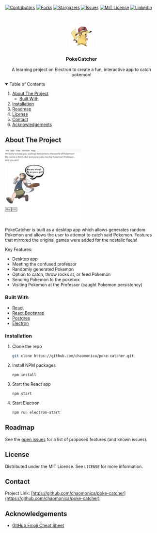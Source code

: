 [![Contributors][contributors-shield]][contributors-url]
[![Forks][forks-shield]][forks-url]
[![Stargazers][stars-shield]][stars-url]
[![Issues][issues-shield]][issues-url]
[![MIT License][license-shield]][license-url]
[![LinkedIn][linkedin-shield]][linkedin-url]

<!-- PROJECT LOGO -->
<br />
<p align="center">
  <a href="https://github.com/chaomonica/poke-catcher">
    <img src="dist/pikachu.png" alt="Logo" width="80" height="80">
  </a>

  <h3 align="center">PokeCatcher</h3>

  <p align="center">
    A learning project on Electron to create a fun, interactive app to catch pokemon!
</p>

<!-- TABLE OF CONTENTS -->
<details open="open">
  <summary>Table of Contents</summary>
  <ol>
    <li>
      <a href="#about-the-project">About The Project</a>
      <ul>
        <li><a href="#built-with">Built With</a></li>
      </ul>
    </li>
    <li><a href="#installation">Installation</a></li>
     <li><a href="#roadmap">Roadmap</a></li>
    <li><a href="#license">License</a></li>
    <li><a href="#contact">Contact</a></li>
    <li><a href="#acknowledgements">Acknowledgements</a></li>
  </ol>
</details>

<!-- ABOUT THE PROJECT -->

## About The Project

<img src="src/pokeCatcherDemo.gif" alt="Logo" width="50%" >

PokeCatcher is built as a desktop app which allows generates random Pokemon and allows the user to attempt to catch said Pokemon. Features that mirrored the original games were added for the nostalic feels!

Key Features:

- Desktop app
- Meeting the confused professor
- Randomly generated Pokemon
- Option to catch, throw rocks at, or feed Pokemon
- Sending Pokemon to the pokebox
- Visiting Pokemon at the Professor (caught Pokemon persistency)

### Built With

- [React](https://reactjs.org/)
- [React Bootstrap](https://react-bootstrap.github.io/)
- [Postgres](https://www.postgresql.org/)
- [Electron](https://www.electronjs.org/)

### Installation

1. Clone the repo
   ```sh
   git clone https://github.com/chaomonica/poke-catcher.git
   ```
2. Install NPM packages
   ```sh
   npm install
   ```
3. Start the React app
   ```sh
   npm start
   ```
4. Start Electron
   ```sh
   npm run electron-start
   ```

<!-- ROADMAP -->

## Roadmap

See the [open issues](https://github.com/othneildrew/Best-README-Template/issues) for a list of proposed features (and known issues).

<!-- LICENSE -->

## License

Distributed under the MIT License. See `LICENSE` for more information.

<!-- CONTACT -->

## Contact

Project Link: [https://github.com/chaomonica/poke-catcher](https://github.com/chaomonica/poke-catcher)

<!-- ACKNOWLEDGEMENTS -->

## Acknowledgements

- [GitHub Emoji Cheat Sheet](https://www.webpagefx.com/tools/emoji-cheat-sheet)

<!-- MARKDOWN LINKS & IMAGES -->
<!-- https://www.markdownguide.org/basic-syntax/#reference-style-links -->

[contributors-shield]: https://img.shields.io/github/contributors/chaomonica/poke-catcher.svg?style=for-the-badge
[contributors-url]: https://github.com/chaomonica/poke-catcher/graphs/contributors
[forks-shield]: https://img.shields.io/github/forks/chaomonica/poke-catcher.svg?style=for-the-badge
[forks-url]: https://github.com/chaomonica/poke-catcher/network/members
[stars-shield]: https://img.shields.io/github/stars/chaomonica/poke-catcher.svg?style=for-the-badge
[stars-url]: https://github.com/chaomonica/poke-catcher/stargazers
[issues-shield]: https://img.shields.io/github/issues/chaomonica/poke-catcher.svg?style=for-the-badge
[issues-url]: https://github.com/chaomonica/poke-catcher/issues
[license-shield]: https://img.shields.io/github/license/chaomonica/poke-catcher.svg?style=for-the-badge
[license-url]: https://github.com/chaomonica/poke-catcher/blob/master/LICENSE.txt
[linkedin-shield]: https://img.shields.io/badge/-LinkedIn-black.svg?style=for-the-badge&logo=linkedin&colorB=555
[linkedin-url]: www.linkedin.com/in/monica-chao
[product-screenshot]: images/screenshot.png
